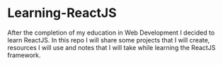 # Learning-ReactJS
 After the completion of my education in Web Development I decided to learn ReactJS. In this repo I will share some projects that I will create, resources I will use and notes that I will take while learning the ReactJS framework.
